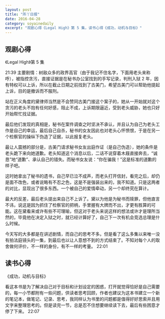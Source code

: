 ```yaml
---
layout: post 
title: "所丫日报"
date: 2016-04-28
category: soyainedaily
excerpt: "观剧心得《Legal High》第 5 集，读书心得《成功，动机与目标》"
---
```


## 观剧心得

《Legal High》第 5 集

21:39  主要剧情：树敌众多的政界高官（由于我记不住名字，下面用老头来称呼），被指控贪污，直接证据是在秘书办公室找到的手写记录，判刑入狱 2 年，因有特权可以上诉，所以在截止日期之前找到了古美门，希望古美门可以帮助他提起上诉，目的是撤诉而不服刑。

站在正义角度的黛律师当然是不会赞同古美门接这个案子的，她从一开始就对这个贪污的老头不抱有任何好感，阻止不成，上诉期限逼近，受到老头威胁，她也只好开始帮忙找证据。

最后他们发现的真相是，秘书在案件调查之时坚决不承认，并且认为自己为老头工作是自己的幸运，最后自己自杀，秘书的女友因此也对老头心怀愤恨，于是在另一个检察官的操纵下伪造了证据，以此报复老头。

最让人震撼的部分是，古美门请求秘书女友出庭作证（是自己伪造），她的条件是老头跪下来向她道歉。老头知道这个消息以后，二话不说穿着木屐直接奔去，“诚恳”地“道歉”、承认自己的错失。而秘书女友说：“你在骗我！”这是标准的道歉的样子吧。

这时她拿出了秘书的遗书，自己早已泣不成声，而老头打开信封，看完之后，却仍是面不改色，或者说略有不忍之色，这是不是强装出来的，我不知道。只是这两者的对比，显现出了很多东西。一个被自己的爱情牵动，另一个却终究在算计。

最大的反差，最后老头提出来自己不上诉了。黛以为他是为秘书而赎罪，但他直言不讳，说这是因为抓住了检察官的把柄，手里握有大牌而不出，才更有胜算的可能。这在黛看来或许有些不可理喻，但这对于老头来说这样的想法或许才是理所当然的，毕竟他在决定入狱之时，就已经计算好了，自己下一次有机会竞选总理是什么时候。

今天写的大多都是在讲述剧情，而自己的思考不多。但是看了这么多集以来唯一没有拍法庭镜头的一集，到最后也以让人意想不到的方式结束了。不知对每个人的取舍做何评价，不一样的身份，有不一样的考量。 22:01

## 读书心得

《成功，动机与目标》

看这本书是为了解决自己对于目标和计划设定的困惑，打开就觉得恰好是自己需要的，每一小节都附有一些问题，供读者思考回顾，作者也建议为这本书建立一个新的笔记本，做笔记、记录、思考，我同样认为书里的问题都是值得好好思索并且用文字来整理思考的。但是读完一节，总是忍不住想要继续读下去，最后有些困意才停了下来。 22:07















